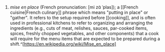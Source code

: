 1. *mise en place* (French pronunciation: [mi zɑ̃ ˈplas]); a [[French cuisine|French culinary]] phrase which means "putting in place" or "gather". It refers to the setup required before [[cooking]], and is often used in professional kitchens to refer to organizing and arranging the ingredients (e.g., cuts of meat, relishes, sauces, par-cooked items, spices, freshly chopped vegetables, and other components) that a cook will require for the menu items that are expected to be prepared during a shift.^[https://en.wikipedia.org/wiki/Mise_en_place]